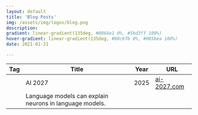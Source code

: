 ```yaml
---
layout: default
title: 'Blog Posts'
img: /assets/img/logos/blog.png
description: 
gradient: linear-gradient(135deg, #0064e1 0%, #5bd3ff 100%)
hover-gradient: linear-gradient(135deg, #00c6fb 0%, #005bea 100%)
date: 2021-01-21

---
```



| Tag | Title | Year | URL | 
|---| -----| ----| ----|
|   |  AI 2027 | 2025 | [ai-2027.com](https://ai-2027.com/)
|   | Language models can explain neurons in language models. | |